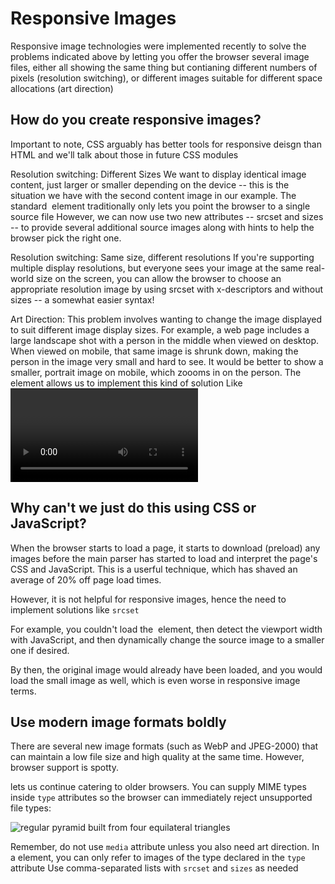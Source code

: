 # Responsive Images #
Responsive image technologies were implemented recently to solve the problems indicated above by letting you offer the browser several image files, either all showing the same thing but contianing different numbers of pixels (resolution switching), or different images suitable for different space allocations (art direction)

## How do you create responsive images? ##
Important to note, CSS arguably has better tools for responsive deisgn than HTML and we'll talk about those in future CSS modules

Resolution switching: Different Sizes
  We want to display identical image content, just larger or smaller depending on the device -- this is the situation we have with the second content image in our example. The standard <img> element traditionally only lets you point the browser to a single source file
  However, we can now use two new attributes -- srcset and sizes -- to provide several additional source images along with hints to help the browser pick the right one.

Resolution switching: Same size, different resolutions
  If you're supporting multiple display resolutions, but everyone sees your image at the same real-world size on the screen, you can allow the browser to choose an appropriate resolution image by using srcset with x-descriptors and without sizes -- a somewhat easier syntax!

Art Direction:
  This problem involves wanting to change the image displayed to suit different image display sizes. For example, a web page includes a large landscape shot with a person in the middle when viewed on desktop. When viewed on mobile, that same image is shrunk down, making the person in the image very small and hard to see. It would be better to show a smaller, portrait image on mobile, which zoooms in on the person.
  The <picture> element allows us to implement this kind of solution
  Like <video> and <audio>, the <picture> element is a wrapper containing several <source> elements that provide different sources for the browser to chhoose from, followed by the all-important <img> element. 

## Why can't we just do this using CSS or JavaScript? ##
When the browser starts to load a page, it starts to download (preload) any images before the main parser has started to load and interpret the page's CSS and JavaScript. This is a userful technique, which has shaved an average of 20% off page load times. 

However, it is not helpful for responsive images, hence the need to implement solutions like `srcset`

For example, you couldn't load the <img> element, then detect the viewport width with JavaScript, and then dynamically change the source image to a smaller one if desired. 

By then, the original image would already have been loaded, and you would load the small image as well, which is even worse in responsive image terms.

## Use modern image formats boldly ##
There are several new image formats (such as WebP and JPEG-2000) that can maintain a low file size and high quality at the same time. However, browser support is spotty.

<picture> lets us continue catering to older browsers. You can supply MIME types inside `type` attributes so the browser can immediately reject unsupported file types:

<picture>
  <source type="image/svg+xml" srcset="pyramid.svg">
  <source type="image/webp" srcset="pyramid.webp"> 
  <img src="pyramid.png" alt="regular pyramid built from four equilateral triangles">
</picture>

Remember, do not use `media` attribute unless you also need art direction.
In a <source> element, you can only refer to images of the type declared in the `type` attribute
Use comma-separated lists with `srcset` and `sizes` as needed



